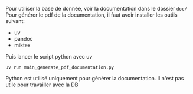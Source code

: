 Pour utiliser la base de donnée, voir la documentation dans le dossier `doc/`  
Pour générer le pdf de la documentation, il faut avoir installer les outils suivant:
- uv
- pandoc
- miktex

Puis lancer le script python avec uv   
```
uv run main_generate_pdf_documentation.py
```

Python est utilisé uniquement pour générer la documentation. Il n'est pas utile pour travailler avec la DB